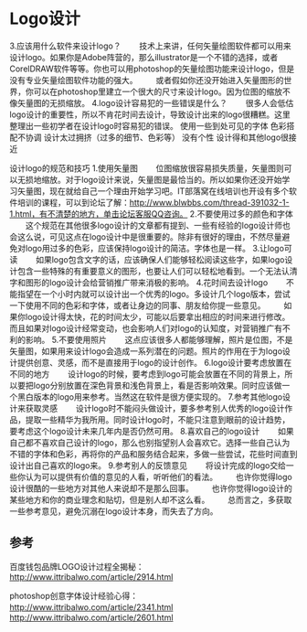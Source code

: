 # Logo设计

3.应该用什么软件来设计logo？
　　技术上来讲，任何矢量绘图软件都可以用来设计logo。如果你是Adobe阵营的，那么illustrator是一个不错的选择，或者CorelDRAW软件等等。你也可以用photoshop的矢量绘图功能来设计logo，但是没有专业矢量绘图软件功能的强大。
　　或者假如你还没开始进入矢量图形的世界，你可以在photoshop里建立一个很大的尺寸来设计logo。因为位图的缩放不像矢量图的无损缩放。
4.logo设计容易犯的一些错误是什么？
　　很多人会低估logo设计的重要性，所以不肯花时间去设计，导致设计出来的logo很糟糕。这里整理出一些初学者在设计logo时容易犯的错误。
        使用一些到处可见的字体
        色彩搭配不协调
        设计太过拥挤（过多的细节、色彩等）
        没有个性
        设计得和其他logo很接近

设计logo的规范和技巧
1.使用矢量图
　　位图缩放很容易损失质量，矢量图则可以无损地缩放。对于logo设计来说，矢量图是最恰当的。所以如果你还没开始学习矢量图，现在就给自己一个理由开始学习吧。IT部落窝在线培训也开设有多个软件培训的课程，可以到论坛了解：http://www.blwbbs.com/thread-391032-1-1.html，有不清楚的地方，单击论坛客服QQ咨询。
2.不要使用过多的颜色和字体
　　这个规范在其他很多logo设计的文章都有提到、一些有经验的logo设计师也会这么说，可见这点在logo设计中是很重要的。除非有很好的理由，不然尽量避免对logo用过多的色彩，应该保持logo设计的简洁。字体也是一样。
3.让logo可读
　　如果logo包含文字的话，应该确保人们能够轻松阅读这些字，如果logo设计包含一些特殊的有重要意义的图形，也要让人们可以轻松地看到。一个无法认清字和图形的logo设计会给营销推广带来消极的影响。
4.花时间去设计logo
　　不能指望在一个小时内就可以设计出一个优秀的logo。多设计几个logo版本，尝试一下使用不同的色彩和字体，或者让身边的同事、朋友给你提一些意见。
　　如果你logo设计得太快，花的时间太少，可能以后要拿出相应的时间来进行修改。而且如果对logo设计经常变动，也会影响人们对logo的认知度，对营销推广有不利的影响。
5.不要使用照片
　　这点应该很多人都能够理解，照片是位图，不是矢量图，如果用来设计logo会造成一系列潜在的问题。照片的作用在于为logo设计提供创意、灵感，而不是直接用于logo的设计创作。
6.logo设计要考虑放置在不同的地方
　　设计logo的时候，要考虑到logo可能会放置在不同的背景上，所以要把logo分别放置在深色背景和浅色背景上，看是否影响效果。同时应该做一个黑白版本的logo用来参考。当然这在软件是很方便实现的。
7.参考其他logo设计来获取灵感
　　设计logo时不能闷头做设计，要多参考别人优秀的logo设计作品，提取一些精华为我所用。同时设计logo时，不能只注意到眼前的设计趋势，要考虑这个logo设计未来几年内是否仍然可用。
8.喜欢自己的logo设计
　　如果自己都不喜欢自己设计的logo，那么也别指望别人会喜欢它。选择一些自己认为不错的字体和色彩，再将你的产品和服务结合起来，多做一些尝试，花些时间直到设计出自己喜欢的logo来。
9.参考别人的反馈意见
　　将设计完成的logo交给一些你认为可以提供有价值的意见的人看，听听他们的看法。
　　也许你觉得logo设计很酷的一些地方对其他人来说却不是那么回事。
　　也许你觉得logo设计的某些地方和你的商业理念和贴切，但是别人却不这么看。
　　总而言之，多获取一些参考意见，避免沉溺在logo设计本身，而失去了方向。

## 参考

百度钱包品牌LOGO设计过程全揭秘：http://www.ittribalwo.com/article/2914.html

photoshop创意字体设计经验心得：http://www.ittribalwo.com/article/2341.html
　
http://www.ittribalwo.com/article/2601.html
